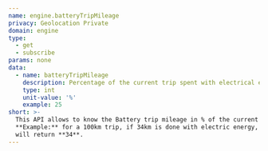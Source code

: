 ```yaml
---
name: engine.batteryTripMileage
privacy: Geolocation Private
domain: engine
type:
  - get
  - subscribe
params: none
data:
  - name: batteryTripMileage
    description: Percentage of the current trip spent with electrical energy.
    type: int
    unit-value: '%'
    example: 25
short: >-
  This API allows to know the Battery trip mileage in % of the current trip.
  **Example:** for a 100km trip, if 34km is done with electric energy, the API
  will return **34**.
---
```


